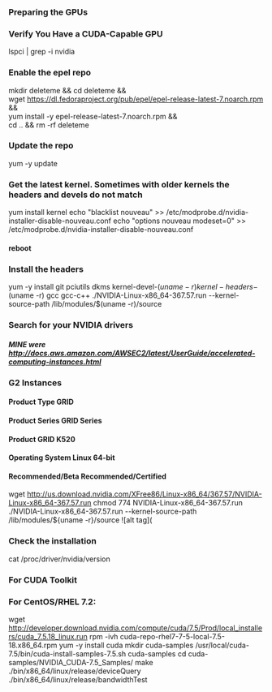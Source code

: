 ### Preparing the GPUs

### Verify You Have a CUDA-Capable GPU
lspci | grep -i nvidia

### Enable the epel repo
mkdir deleteme && cd deleteme && \
wget https://dl.fedoraproject.org/pub/epel/epel-release-latest-7.noarch.rpm && \
yum install -y epel-release-latest-7.noarch.rpm && \
cd .. && rm -rf deleteme

### Update the repo
yum -y update

### Get the latest kernel. Sometimes with older kernels the headers and devels do not match
yum install kernel 
echo "blacklist nouveau" >> /etc/modprobe.d/nvidia-installer-disable-nouveau.conf
echo "options nouveau modeset=0" >> /etc/modprobe.d/nvidia-installer-disable-nouveau.conf

#### reboot

### Install the headers
yum -y install git pciutils dkms kernel-devel-$(uname -r) kernel-headers-$(uname -r) gcc gcc-c++
./NVIDIA-Linux-x86_64-367.57.run --kernel-source-path /lib/modules/$(uname -r)/source

### Search for your NVIDIA drivers
##### MINE were http://docs.aws.amazon.com/AWSEC2/latest/UserGuide/accelerated-computing-instances.html
### G2 Instances
#### Product Type	GRID
#### Product Series	GRID Series
#### Product	GRID K520
#### Operating System	Linux 64-bit
#### Recommended/Beta	Recommended/Certified
wget http://us.download.nvidia.com/XFree86/Linux-x86_64/367.57/NVIDIA-Linux-x86_64-367.57.run
chmod 774 NVIDIA-Linux-x86_64-367.57.run
./NVIDIA-Linux-x86_64-367.57.run --kernel-source-path /lib/modules/${uname -r}/source
![alt tag](

### Check the installation
cat /proc/driver/nvidia/version

### For CUDA Toolkit
### For CentOS/RHEL 7.2: 
wget http://developer.download.nvidia.com/compute/cuda/7.5/Prod/local_installers/cuda_7.5.18_linux.run 
rpm -ivh cuda-repo-rhel7-7-5-local-7.5-18.x86_64.rpm
yum -y install cuda
mkdir cuda-samples
/usr/local/cuda-7.5/bin/cuda-install-samples-7.5.sh cuda-samples
cd cuda-samples/NVIDIA_CUDA-7.5_Samples/
make
./bin/x86_64/linux/release/deviceQuery
./bin/x86_64/linux/release/bandwidthTest

